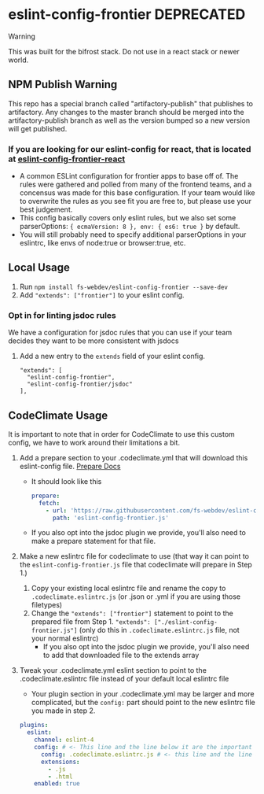 # eslint-config-frontier DEPRECATED

> [!WARNING]

This was built for the bifrost stack. Do not use in a react stack or newer world.

## NPM Publish Warning

This repo has a special branch called "artifactory-publish" that publishes to artifactory.
Any changes to the master branch should be merged into the artifactory-publish branch as
well as the version bumped so a new version will get published.

### If you are looking for our eslint-config for react, that is located at [eslint-config-frontier-react](https://github.com/fs-webdev/eslint-config-frontier-react)

- A common ESLint configuration for frontier apps to base off of. The rules were gathered and polled from
  many of the frontend teams, and a concensus was made for this base configuration. If your team would
  like to overwrite the rules as you see fit you are free to, but please use your best judgement.
- This config basically covers only eslint rules, but we also set some parserOptions: `{ ecmaVersion: 8 }, env: { es6: true }` by default.
- You will still probably need to specify additional parserOptions in your eslintrc, like envs of node:true or browser:true, etc.

## Local Usage

1.  Run `npm install fs-webdev/eslint-config-frontier --save-dev`
2.  Add `"extends": ["frontier"]` to your eslint config.

### Opt in for linting jsdoc rules

We have a configuration for jsdoc rules that you can use if your team decides they want to be more consistent with jsdocs

1. Add a new entry to the `extends` field of your eslint config.
   ```
   "extends": [
     "eslint-config-frontier",
     "eslint-config-frontier/jsdoc"
   ],
   ```

## CodeClimate Usage

It is important to note that in order for CodeClimate to use this custom config, we have to work around their limitations a bit.

1.  Add a prepare section to your .codeclimate.yml that will download this eslint-config file. [Prepare Docs](https://docs.codeclimate.com/docs/configuring-the-prepare-step)
    - It should look like this
      ```yaml
      prepare:
        fetch:
          - url: 'https://raw.githubusercontent.com/fs-webdev/eslint-config-frontier/master/index.js'
            path: 'eslint-config-frontier.js'
      ```
    - If you also opt into the jsdoc plugin we provide, you'll also need to make a prepare statement for that file.
2.  Make a new eslintrc file for codeclimate to use (that way it can point to the `eslint-config-frontier.js` file that codeclimate will prepare in Step 1.)

    1.  Copy your existing local eslintrc file and rename the copy to `.codeclimate.eslintrc.js` (or .json or .yml if you are using those filetypes)
    2.  Change the `"extends": ["frontier"]` statement to point to the prepared file from Step 1. `"extends": ["./eslint-config-frontier.js"]`
        (only do this in `.codeclimate.eslintrc.js` file, not your normal eslintrc)
        - If you also opt into the jsdoc plugin we provide, you'll also need to add that downloaded file to the extends array

3.  Tweak your .codeclimate.yml eslint section to point to the .codeclimate.eslintrc file instead of your default local eslintrc file
    - Your plugin section in your .codeclimate.yml may be larger and more complicated, but the `config:` part should point to the new eslintrc file you made in step 2.
    ```yaml
    plugins:
      eslint:
        channel: eslint-4
        config: # <- This line and the line below it are the important lines to add/tweak
          config: .codeclimate.eslintrc.js # <- this line and the line above it are the important lines to add/tweak
          extensions:
            - .js
            - .html
        enabled: true
    ```

